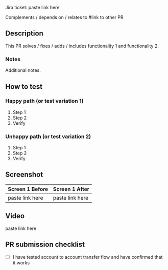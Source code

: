 Jira ticket: paste link here

Complements / depends on / relates to #link to other PR

## Description
This PR solves / fixes / adds / includes functionality 1 and functionality 2.

### Notes
Additional notes.

## How to test

### Happy path (or test variation 1)

1. Step 1
2. Step 2
3. Verify

### Unhappy path (or test variation 2)

1. Step 1
2. Step 2
3. Verify

## Screenshot

| Screen 1 Before | Screen 1 After |
| - | - |
| paste link here | paste link here |

## Video
paste link here

## PR submission checklist
- [ ] I have tested account to account transfer flow and have confirmed that it works
